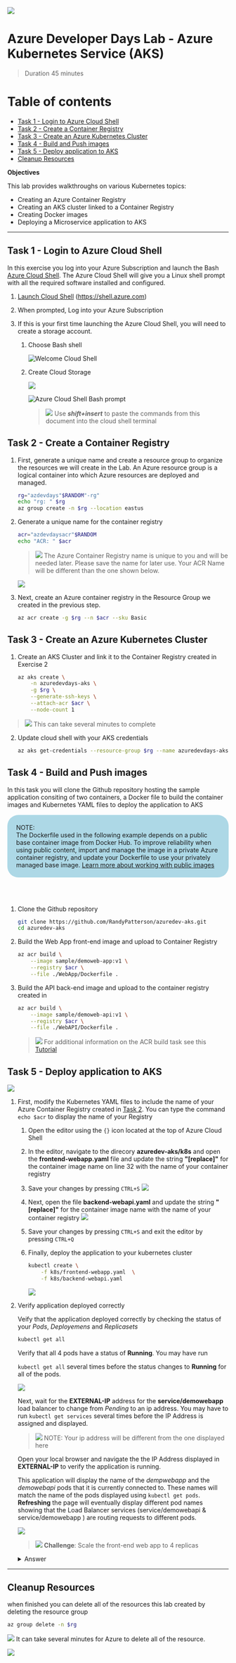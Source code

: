 
![](media/image_header.png)
# Azure Developer Days Lab - Azure Kubernetes Service (AKS)
>Duration 45 minutes

# Table of contents 

- [Task 1 - Login to Azure Cloud Shell](#task-1---login-to-azure-cloud-shell)
- [Task 2 - Create a Container Registry](#task-2---create-a-container-registry)
- [Task 3 - Create an Azure Kubernetes Cluster](#task-3---create-an-azure-kubernetes-cluster)
- [Task 4 - Build and Push images](#task-4---build-and-push-images)
- [Task 5 - Deploy application to AKS](#task-5---deploy-application-to-aks)
- [Cleanup Resources](#cleanup-resources)


**Objectives**

This lab provides walkthroughs on various Kubernetes topics:  

  - Creating an Azure Container Registry
  - Creating an AKS cluster linked to a Container Registry
  - Creating Docker images
  - Deploying a Microservice application to AKS


---
## Task 1 - Login to Azure Cloud Shell
In this exercise you log into your Azure Subscription and launch the Bash [Azure Cloud Shell](https://docs.microsoft.com/en-us/azure/cloud-shell/overview). The Azure Cloud Shell will give you a Linux shell prompt with all the required software installed and configured.  

1. [Launch Cloud Shell](https://shell.azure.com)  (https://shell.azure.com)
1. When prompted, Log into your Azure Subscription 
1. If this is your first time launching the Azure Cloud Shell, you will need to create a storage account. 

    1. Choose Bash shell

        ![Welcome Cloud Shell](media/image-1.png) 
    
    1. Create Cloud Storage
    
        ![](/media/image-2.png)    

        ![](media/image-3.png "Azure Cloud Shell Bash prompt")
        >![](media/idea.png) Use ***shift+insert*** to paste the commands from this document into the cloud shell terminal

## Task 2 - Create a Container Registry

1. First, generate a unique name and create a resource group to organize the resources we will create in the Lab.  An Azure resource group is a logical container into which Azure resources are deployed and managed.

    ```bash
    rg="azdevdays"$RANDOM"-rg"
    echo "rg: " $rg
    az group create -n $rg --location eastus
    ```

1. Generate a unique name for the container registry 

    ```bash
    acr="azdevdaysacr"$RANDOM
    echo "ACR: " $acr
    ```

    >![](media/idea.png) The Azure Container Registry name is unique to you and will be needed later.  Please save the name for later use. Your ACR Name will be different than the one shown below. 

    ![](media/image-10.png)

1. Next, create an Azure container registry in the Resource Group we created in the previous step.

    ```bash 
    az acr create -g $rg --n $acr --sku Basic
    ```

## Task 3 - Create an Azure Kubernetes Cluster 

1. Create an AKS Cluster and link it to the Container Registry created in Exercise 2

    ```bash 
    az aks create \
        -n azuredevdays-aks \
        -g $rg \
        --generate-ssh-keys \
        --attach-acr $acr \
        --node-count 1
    ```
>![](media/idea.png) This can take several minutes to complete 

2. Update cloud shell with your AKS credentials 

    ```bash
    az aks get-credentials --resource-group $rg --name azuredevdays-aks
    ```

## Task 4 - Build and Push images
In this task you will clone the Github repository hosting the sample application consiting of two containers, a Docker file to build the container images and Kubernetes YAML files to deploy the application to AKS


<div style="border-radius: 25px; background: lightblue;padding: 20px; margin: 15px 0 15px 0" > 

<div>NOTE:</div>
The Dockerfile used in the following example depends on a public base container image from Docker Hub. To improve reliability when using public content, import and manage the image in a private Azure container registry, and update your Dockerfile to use your privately managed base image. <a href="https://docs.microsoft.com/en-us/azure/container-registry/buffer-gate-public-content">Learn more about working with public images</a>

</div>
</br>
</br>

1. Clone the Github repository

    ```bash
    git clone https://github.com/RandyPatterson/azuredev-aks.git
    cd azuredev-aks
    ```

2. Build the Web App front-end image and upload to Container Registry

    ```bash
    az acr build \
        --image sample/demoweb-app:v1 \
        --registry $acr \
        --file ./WebApp/Dockerfile .
    ```

3. Build the API back-end image and upload to the container registry created in 
    ```bash
    az acr build \
        --image sample/demoweb-api:v1 \
        --registry $acr \
        --file ./WebAPI/Dockerfile .
    ```

    >![](media/idea.png) For additional information on the ACR build task see this [Tutorial](https://docs.microsoft.com/en-us/azure/container-registry/container-registry-quickstart-task-cli)
## Task 5 - Deploy application to AKS
![](media/image-11.png)


1. First, modify the Kubernetes YAML files to include the name of your Azure Container Registry created in [Task 2](#task-2-create-a-container-registry). You can type the command ``` echo $acr ``` to display the name of your Registry

    1. Open the editor using the ```{}``` icon located at the top of Azure Cloud Shell
    1. In the editor, navigate to the direcory **azuredev-aks/k8s** and open the **frontend-webapp.yaml** file and update the string **"[replace]"** for the container image name on line 32 with the name of your container registry 
    1. Save your changes by pressing ```CTRL+S```
    ![](media/image-4.png)

    1. Next, open the file **backend-webapi.yaml** and update the string **"[replace]"** for the container image name with the name of your container registry 
    ![](media/image-5.png)

    1. Save your changes by pressing ```CTRL+S``` and exit the editor by pressing ```CTRL+Q```

    1. Finally, deploy the application to your kubernetes cluster 

        ```bash
        kubectl create \
            -f k8s/frontend-webapp.yaml  \
            -f k8s/backend-webapi.yaml
        ```
        ![](media/image-6.png)

1. Verify application deployed correctly 

    Veify that the application deployed correctly by checking the status of your *Pods*, *Deployemens* and *Replicasets*
    
    ```bash
    kubectl get all
    ```

    Verify that all 4 pods have a status of **Running**. You may have run 
    
    ```kubectl get all``` several times before the status changes to **Running** for all of the pods.  
    
    ![](media/image-7.png)

    Next, wait for the **EXTERNAL-IP** address for the **service/demowebapp** load balancer to change from *Pending* to an ip address.  You may have to run ```kubectl get services``` several times before the IP Address is assigned and displayed.  

    >![](media/idea.png) NOTE: Your ip address will be different from the one displayed here

    Open your local browser and navigate the the IP Address displayed in **EXTERNAL-IP** to verify the application is running.

    This application will display the name of the *dempwebapp* and the *demowebapi* pods that it is currently connected to.  These names will match the name of the pods displayed using ```kubectl get pods```.  **Refreshing** the page will eventually display different pod names showing that the Load Balancer services (service/demowebapi & service/demowebapp ) are routing requests to different pods.

    ![](media/image-8.png)

    >![](/media/challange.png) **Challenge**: Scale the front-end web app to 4 replicas

    <details>
    <summary>Answer</summary>

    ### Scale the front-end web app to 4 replicas
    One possible solution 
    ```bash
    kubectl scale deployment/demowebapp --replicas=4
    #refreshing the web page should show the additional pod names
    ```
    </details>

---
## Cleanup Resources
when finished you can delete all of the resources this lab created by deleting the resource group 

```bash
az group delete -n $rg     
```
![](media/idea.png)  It can take several minutes for Azure to delete all of the resource. 

![](media/image-9.png)
